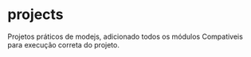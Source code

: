 # projects
Projetos práticos de modejs, adicionado todos os módulos 
Compativeis para execução correta do projeto.
